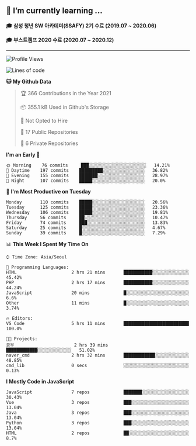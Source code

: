 ## 🌱 I’m currently learning ...

**🎓 삼성 청년 SW 아카데미(SSAFY) 2기 수료 (2019.07 ~ 2020.06)**

**🎓 부스트캠프 2020 수료 (2020.07 ~ 2020.12)**
 
-----

<!--START_SECTION:waka-->
![Profile Views](http://img.shields.io/badge/Profile%20Views-1-blue)

![Lines of code](https://img.shields.io/badge/From%20Hello%20World%20I%27ve%20Written-2.9%20million%20lines%20of%20code-blue)

**🐱 My Github Data** 

> 🏆 366 Contributions in the Year 2021
 > 
> 📦 355.1 kB Used in Github's Storage 
 > 
> 🚫 Not Opted to Hire
 > 
> 📜 17 Public Repositories 
 > 
> 🔑 6 Private Repositories  
 > 
**I'm an Early 🐤** 

```text
🌞 Morning    76 commits     ███░░░░░░░░░░░░░░░░░░░░░░   14.21% 
🌆 Daytime    197 commits    █████████░░░░░░░░░░░░░░░░   36.82% 
🌃 Evening    155 commits    ███████░░░░░░░░░░░░░░░░░░   28.97% 
🌙 Night      107 commits    █████░░░░░░░░░░░░░░░░░░░░   20.0%

```
📅 **I'm Most Productive on Tuesday** 

```text
Monday       110 commits    █████░░░░░░░░░░░░░░░░░░░░   20.56% 
Tuesday      125 commits    █████░░░░░░░░░░░░░░░░░░░░   23.36% 
Wednesday    106 commits    █████░░░░░░░░░░░░░░░░░░░░   19.81% 
Thursday     56 commits     ██░░░░░░░░░░░░░░░░░░░░░░░   10.47% 
Friday       74 commits     ███░░░░░░░░░░░░░░░░░░░░░░   13.83% 
Saturday     25 commits     █░░░░░░░░░░░░░░░░░░░░░░░░   4.67% 
Sunday       39 commits     █░░░░░░░░░░░░░░░░░░░░░░░░   7.29%

```


📊 **This Week I Spent My Time On** 

```text
⌚︎ Time Zone: Asia/Seoul

💬 Programming Languages: 
HTML                     2 hrs 21 mins       ███████████░░░░░░░░░░░░░░   45.42% 
PHP                      2 hrs 17 mins       ███████████░░░░░░░░░░░░░░   44.24% 
JavaScript               20 mins             █░░░░░░░░░░░░░░░░░░░░░░░░   6.6% 
Other                    11 mins             █░░░░░░░░░░░░░░░░░░░░░░░░   3.74%

🔥 Editors: 
VS Code                  5 hrs 11 mins       █████████████████████████   100.0%

🐱‍💻 Projects: 
공부                       2 hrs 39 mins       ████████████░░░░░░░░░░░░░   51.02% 
naver_cmd                2 hrs 32 mins       ████████████░░░░░░░░░░░░░   48.85% 
cmd_lib                  0 secs              ░░░░░░░░░░░░░░░░░░░░░░░░░   0.13%

```

**I Mostly Code in JavaScript** 

```text
JavaScript               7 repos             ███████░░░░░░░░░░░░░░░░░░   30.43% 
Vue                      3 repos             ███░░░░░░░░░░░░░░░░░░░░░░   13.04% 
Java                     3 repos             ███░░░░░░░░░░░░░░░░░░░░░░   13.04% 
Python                   3 repos             ███░░░░░░░░░░░░░░░░░░░░░░   13.04% 
HTML                     2 repos             ██░░░░░░░░░░░░░░░░░░░░░░░   8.7%

```



<!--END_SECTION:waka-->
